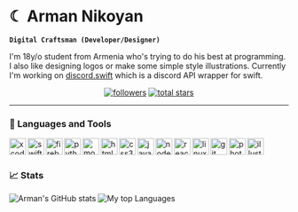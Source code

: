 # ☾ Arman Nikoyan

**`Digital Craftsman (Developer/Designer)`**

I'm 18y/o student from Armenia who's trying to do his best at programming. I also like designing logos or make some simple style illustrations. Currently I'm working on [discord.swift](https://github.com/namrabtw/discord.swift) which is a discord API wrapper for swift.

<p align="center">
  <a href="https://github.com/namrabtw?tab=followers">
    <img alt="followers" title="Follow me on Github" src="https://custom-icon-badges.demolab.com/github/followers/namrabtw?color=236ad3&labelColor=1155ba&style=for-the-badge&logo=person-add&label=Followers&logoColor=white"/></a>
  <a href="https://github.com/namrabtw?tab=repositories&sort=stargazers">
    <img alt="total stars" title="Total stars on GitHub" src="https://custom-icon-badges.demolab.com/github/stars/namrabtw?color=55960c&style=for-the-badge&labelColor=488207&logo=star"/></a>
</p>

---

### 🧰 Languages and Tools
  <img align="left" alt="xcode" width="30px" src="https://cdn.jsdelivr.net/gh/devicons/devicon/icons/xcode/xcode-original.svg" />
  <img align="left" alt="swift" width="30px" src="https://cdn.jsdelivr.net/gh/devicons/devicon/icons/swift/swift-original.svg" />
  <img align="left" alt="firebase" width="30px" src="https://cdn.jsdelivr.net/gh/devicons/devicon/icons/firebase/firebase-plain.svg" />

  <img align="left" alt="python" width="30px" src="https://cdn.jsdelivr.net/gh/devicons/devicon/icons/python/python-original.svg" />
  <img align="left" alt="mongodb" width="30px" src="https://cdn.jsdelivr.net/gh/devicons/devicon/icons/mongodb/mongodb-original.svg" />
  
  <img align="left" alt="html5" width="30px" src="https://cdn.jsdelivr.net/gh/devicons/devicon/icons/html5/html5-original.svg" />
  <img align="left" alt="css3" width="30px" src="https://cdn.jsdelivr.net/gh/devicons/devicon/icons/css3/css3-original.svg" />
  <img align="left" alt="javascript" width="30px" src="https://cdn.jsdelivr.net/gh/devicons/devicon/icons/javascript/javascript-original.svg" />

<img align="left" alt="nodejs" width="30px" src="https://cdn.jsdelivr.net/gh/devicons/devicon/icons/nodejs/nodejs-original.svg" />
<img align="left" alt="react" width="30px" src="https://cdn.jsdelivr.net/gh/devicons/devicon/icons/react/react-original.svg" />

<img align="left" alt="linux" width="30px" src="https://cdn.jsdelivr.net/gh/devicons/devicon/icons/linux/linux-original.svg" />
<img align="left" alt="git" width="30px" src="https://cdn.jsdelivr.net/gh/devicons/devicon/icons/git/git-original.svg" />

  <img align="left" alt="photoshop" width="30px" src="https://cdn.jsdelivr.net/gh/devicons/devicon/icons/photoshop/photoshop-plain.svg" />
  <img align="left" alt="illustrator" width="30px" src="https://cdn.jsdelivr.net/gh/devicons/devicon/icons/illustrator/illustrator-plain.svg" />


<p>&nbsp</p>

#

### 📈 Stats
![Arman's GitHub stats](https://github-readme-stats.vercel.app/api?username=namrabtw&show_icons=true&theme=bear)
![My top Languages](https://github-readme-stats.vercel.app/api/top-langs/?username=namrabtw&layout=compact&theme=bear)
